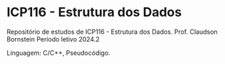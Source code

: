 # ICP116 - Estrutura dos Dados

Repositório de estudos de ICP116 - Estrutura dos Dados. Prof. Claudson Bornstein
Período letivo 2024.2

Linguagem: C/C++, Pseudocódigo.
